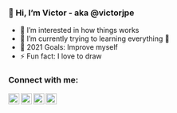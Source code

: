 ### 👋 Hi, I’m Victor - aka @victorjpe
- 👀 I’m interested in how things works
- 🌱 I’m currently trying to learning everything 🤣
- 🥅 2021 Goals: Improve myself
- ⚡ Fun fact: I love to draw

### Connect with me:

[<img align="left" alt="victorjpe | YouTube" width="22px" src="https://img.icons8.com/clouds/50/000000/youtube.png" />][youtube]
[<img align="left" alt="victorjpe | Twitter" width="22px" src="https://img.icons8.com/cute-clipart/64/000000/twitter.png" />][twitter]
[<img align="left" alt="victorjpe | LinkedIn" width="22px" src="https://img.icons8.com/cute-clipart/64/000000/linkedin.png" />][linkedin]
[<img align="left" alt="victorjpe | Instagram" width="22px" src="https://img.icons8.com/plasticine/64/000000/instagram-new--v2.png" />][instagram]

<br />


<!---
victorjpe/victorjpe is a ✨ special ✨ repository because its `README.md` (this file) appears on your GitHub profile.
You can click the Preview link to take a look at your changes.
--->

[twitter]: https://twitter.com/
[youtube]: https://youtube.com/c/victorjosepe
[instagram]: https://instagram.com/
[linkedin]: https://www.linkedin.com/in/victor-jose-57ab3ba1

